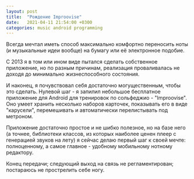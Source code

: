 ```yaml
---
layout: post
title:  "Рождение Improovise"
date:   2021-04-11 21:54:00 +0300
categories: music android programming
---
```



Всегда мечтал иметь способ максимально комфортно переносить ноты (и музыкальные идеи вообще) на бумагу или её электронное подобие.

С 2013 я в том или ином виде пытался сделать собственное приложение, но по разным причинам, реализация проваливалась не доходя до минимально жизнеспособного состояния.

И наконец, я почувствовал себя достаточно могущественным, чтобы это сделать. Нулевой шаг - я запилил небольшое бесплатное приложение для Android для тренировок по сольфеджио - "Improovise". Оно умеет хранить несколько наборов карточек, показывать его в виде "карусели", перемешивать и автоматически перелистывать под метроном.

Приложение достаточно простое и не шибко полезное, но на базе него (а точнее, библиотеки классов, из которых наиболее ценен плеер с генерацией звуков на лету) я сейчас делаю первый шаг к своей мечте: полноценному, а самое главное - удобному мобильному нотному редактору.

Конец передачи; следующий выход на связь не регламентирован; постараюсь не прострелить себе ногу.

